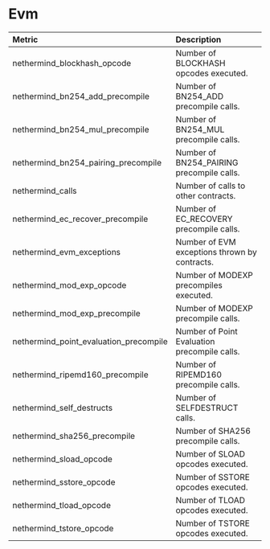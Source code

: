 # Evm

| Metric | Description |
| :--- | :--- |
| nethermind_blockhash_opcode | Number of BLOCKHASH opcodes executed. |
| nethermind_bn254_add_precompile | Number of BN254_ADD precompile calls. |
| nethermind_bn254_mul_precompile | Number of BN254_MUL precompile calls. |
| nethermind_bn254_pairing_precompile | Number of BN254_PAIRING precompile calls. |
| nethermind_calls | Number of calls to other contracts. |
| nethermind_ec_recover_precompile | Number of EC_RECOVERY precompile calls. |
| nethermind_evm_exceptions | Number of EVM exceptions thrown by contracts. |
| nethermind_mod_exp_opcode | Number of MODEXP precompiles executed. |
| nethermind_mod_exp_precompile | Number of MODEXP precompile calls. |
| nethermind_point_evaluation_precompile | Number of Point Evaluation precompile calls. |
| nethermind_ripemd160_precompile | Number of RIPEMD160 precompile calls. |
| nethermind_self_destructs | Number of SELFDESTRUCT calls. |
| nethermind_sha256_precompile | Number of SHA256 precompile calls. |
| nethermind_sload_opcode | Number of SLOAD opcodes executed. |
| nethermind_sstore_opcode | Number of SSTORE opcodes executed. |
| nethermind_tload_opcode | Number of TLOAD opcodes executed. |
| nethermind_tstore_opcode | Number of TSTORE opcodes executed. |
